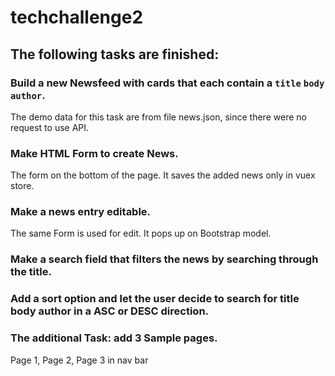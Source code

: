 # techchallenge2

## The following tasks are finished: 

### Build a new Newsfeed with cards that each contain a `title` `body` `author`.
The demo data for this task are from file news.json, since there were no request to use API.

### Make HTML Form to create News.
The form on the bottom of the page. It saves the added news only in vuex store. 

### Make a news entry editable.
The same Form is used for edit. It pops up on Bootstrap model. 

### Make a search field that filters the news by searching through the title.

### Add a sort option and let the user decide to search for title body author in a ASC or DESC direction.

### The additional Task: add 3 Sample pages. 
Page 1, Page 2, Page 3 in nav bar


